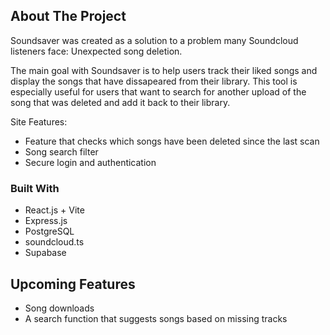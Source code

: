 

<!-- ABOUT THE PROJECT -->
## About The Project

Soundsaver was created as a solution to a problem many Soundcloud listeners face: Unexpected song deletion.

The main goal with Soundsaver is to help users track their liked songs and display the songs that have dissapeared from their library.
This tool is especially useful for users that want to search for another upload of the song that was deleted and add it back to their library.


Site Features:
* Feature that checks which songs have been deleted since the last scan
* Song search filter
* Secure login and authentication


### Built With

* React.js + Vite
* Express.js
* PostgreSQL
* soundcloud.ts
* Supabase

## Upcoming Features

* Song downloads
* A search function that suggests songs based on missing tracks
